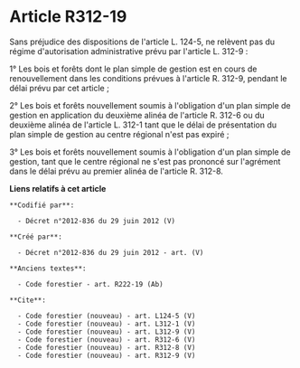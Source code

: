 # Article R312-19

Sans préjudice des dispositions de l'article L. 124-5, ne relèvent pas du régime d'autorisation administrative prévu par
l'article L. 312-9 : 

1° Les bois et forêts dont le plan simple de gestion est en cours de renouvellement dans les conditions prévues à l'article
R. 312-9, pendant le délai prévu par cet article ; 

2° Les bois et forêts nouvellement soumis à l'obligation d'un plan simple de gestion en application du deuxième alinéa de
l'article R. 312-6 ou du deuxième alinéa de l'article L. 312-1 tant que le délai de présentation du plan simple de gestion au
centre régional n'est pas expiré ; 

3° Les bois et forêts nouvellement soumis à l'obligation d'un plan simple de gestion, tant que le centre régional ne s'est
pas prononcé sur l'agrément dans le délai prévu au premier alinéa de l'article R. 312-8.

**Liens relatifs à cet article**

	**Codifié par**:

	  - Décret n°2012-836 du 29 juin 2012 (V)

	**Créé par**:

	  - Décret n°2012-836 du 29 juin 2012 - art. (V)

	**Anciens textes**:

	  - Code forestier - art. R222-19 (Ab)

	**Cite**:

	  - Code forestier (nouveau) - art. L124-5 (V)
	  - Code forestier (nouveau) - art. L312-1 (V)
	  - Code forestier (nouveau) - art. L312-9 (V)
	  - Code forestier (nouveau) - art. R312-6 (V)
	  - Code forestier (nouveau) - art. R312-8 (V)
	  - Code forestier (nouveau) - art. R312-9 (V)
